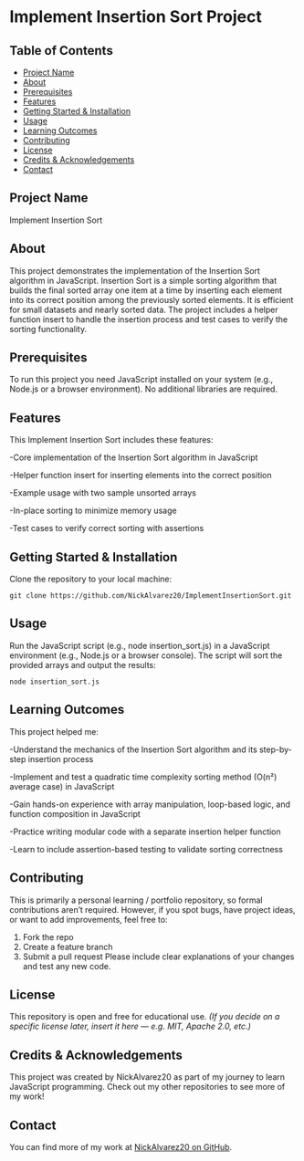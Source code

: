 # Implement Insertion Sort Project
## Table of Contents
- [Project Name](#project-name)
- [About](#about)
- [Prerequisites](#prerequisites)
- [Features](#features)
- [Getting Started & Installation](#getting-started--installation)
- [Usage](#usage)
- [Learning Outcomes](#learning-outcomes)
- [Contributing](#contributing)
- [License](#license)
- [Credits & Acknowledgements](#credits--acknowledgements)
- [Contact](#contact)
## Project Name
Implement Insertion Sort
## About
This project demonstrates the implementation of the Insertion Sort algorithm in JavaScript. Insertion Sort is a simple sorting algorithm that builds the final sorted array one item at a time by inserting each element into its correct position among the previously sorted elements. It is efficient for small datasets and nearly sorted data. The project includes a helper function insert to handle the insertion process and test cases to verify the sorting functionality.
## Prerequisites
To run this project you need JavaScript installed on your system (e.g., Node.js or a browser environment). No additional libraries are required.
## Features
This Implement Insertion Sort includes these features:

-Core implementation of the Insertion Sort algorithm in JavaScript

-Helper function insert for inserting elements into the correct position

-Example usage with two sample unsorted arrays

-In-place sorting to minimize memory usage

-Test cases to verify correct sorting with assertions

## Getting Started & Installation
Clone the repository to your local machine: 

`git clone https://github.com/NickAlvarez20/ImplementInsertionSort.git`
## Usage
Run the JavaScript script (e.g., node insertion_sort.js) in a JavaScript environment (e.g., Node.js or a browser console). The script will sort the provided arrays and output the results:

`node insertion_sort.js`
## Learning Outcomes
This project helped me:

-Understand the mechanics of the Insertion Sort algorithm and its step-by-step insertion process

-Implement and test a quadratic time complexity sorting method (O(n²) average case) in JavaScript

-Gain hands-on experience with array manipulation, loop-based logic, and function composition in JavaScript

-Practice writing modular code with a separate insertion helper function

-Learn to include assertion-based testing to validate sorting correctness

## Contributing
This is primarily a personal learning / portfolio repository, so formal contributions aren’t required. However, if you spot bugs, have project ideas, or want to add improvements, feel free to:
1. Fork the repo
2. Create a feature branch
3. Submit a pull request Please include clear explanations of your changes and test any new code.
## License
This repository is open and free for educational use.
*(If you decide on a specific license later, insert it here — e.g. MIT, Apache 2.0, etc.)*
## Credits & Acknowledgements
This project was created by NickAlvarez20 as part of my journey to learn JavaScript programming. Check out my other repositories to see more of my work!
## Contact
You can find more of my work at [NickAlvarez20 on GitHub](https://github.com/NickAlvarez20).
